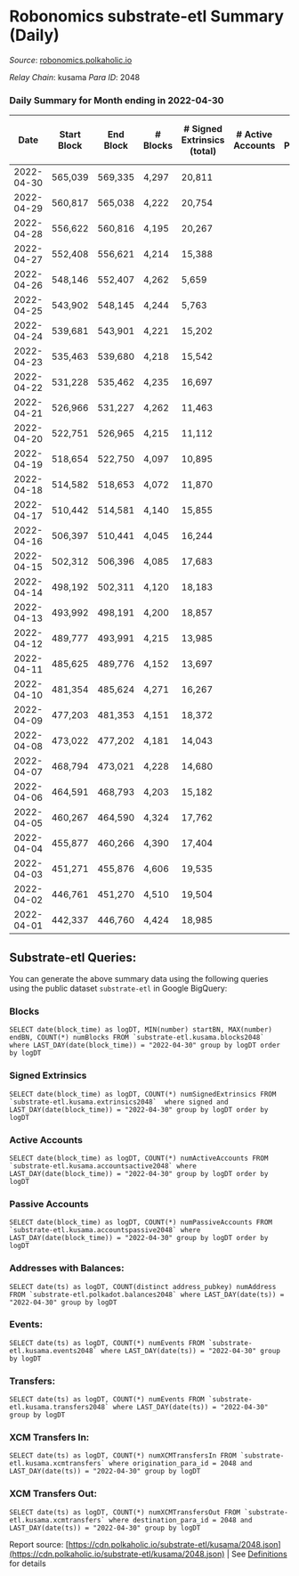 # Robonomics substrate-etl Summary (Daily)

_Source_: [robonomics.polkaholic.io](https://robonomics.polkaholic.io)

*Relay Chain*: kusama
*Para ID*: 2048



### Daily Summary for Month ending in 2022-04-30


| Date | Start Block | End Block | # Blocks | # Signed Extrinsics (total) | # Active Accounts | # Passive | # New | # Addresses with Balances | # Events | # Transfers | # XCM Transfers In | # XCM Transfers Out | Issues | 
| ---- | ----------- | --------- | -------- | --------------------------- | ----------------- | --------- | ----- | ------------------------- | -------- | ----------- | ------------------ | ------------------- | ------ |
| 2022-04-30 | 565,039 | 569,335 | 4,297 | 20,811 |  |  |  | 2,544 | 84,726 | 6 ($491.68) |   |   |  |
| 2022-04-29 | 560,817 | 565,038 | 4,222 | 20,754 |  |  |  | 2,544 | 84,261 | 4 ($563.92) |   |   |  |
| 2022-04-28 | 556,622 | 560,816 | 4,195 | 20,267 |  |  |  | 2,543 | 82,604 |   |   |   |  |
| 2022-04-27 | 552,408 | 556,621 | 4,214 | 15,388 |  |  |  | 2,543 | 67,901 | 1 ($9.37) |   |   |  |
| 2022-04-26 | 548,146 | 552,407 | 4,262 | 5,659 |  |  |  | 2,542 | 38,753 | 2 ($101.87) |   |   |  |
| 2022-04-25 | 543,902 | 548,145 | 4,244 | 5,763 |  |  |  | 2,539 | 38,916 | 1 ($2,493.17) |   |   |  |
| 2022-04-24 | 539,681 | 543,901 | 4,221 | 15,202 |  |  |  | 2,539 | 66,070 |   |   |   |  |
| 2022-04-23 | 535,463 | 539,680 | 4,218 | 15,542 |  |  |  | 2,539 | 67,285 | 6 ($30,376.52) |   |   |  |
| 2022-04-22 | 531,228 | 535,462 | 4,235 | 16,697 |  |  |  | 2,539 | 70,505 | 3 ($13,552.07) |   |   |  |
| 2022-04-21 | 526,966 | 531,227 | 4,262 | 11,463 |  |  |  | 2,538 | 55,239 | 4 ($3,251.22) |   |   |  |
| 2022-04-20 | 522,751 | 526,965 | 4,215 | 11,112 |  |  |  | 2,538 | 54,061 | 2 ($18.90) |   |   |  |
| 2022-04-19 | 518,654 | 522,750 | 4,097 | 10,895 |  |  |  | 2,537 | 52,809 | 4 ($3,008.49) |   |   |  |
| 2022-04-18 | 514,582 | 518,653 | 4,072 | 11,870 |  |  |  | 2,537 | 54,939 | 1 ($1,788.65) |   |   |  |
| 2022-04-17 | 510,442 | 514,581 | 4,140 | 15,855 |  |  |  | 2,537 | 68,028 |   |   |   |  |
| 2022-04-16 | 506,397 | 510,441 | 4,045 | 16,244 |  |  |  | 2,537 | 69,021 | 19 ($35,946.09) |   |   |  |
| 2022-04-15 | 502,312 | 506,396 | 4,085 | 17,683 |  |  |  | 2,539 | 73,859 | 11 ($1,639.06) |   |   |  |
| 2022-04-14 | 498,192 | 502,311 | 4,120 | 18,183 |  |  |  | 2,539 | 75,973 | 8 ($1,295.24) |   |   |  |
| 2022-04-13 | 493,992 | 498,191 | 4,200 | 18,857 |  |  |  | 2,538 | 78,450 | 4 ($3,881.67) |   |   |  |
| 2022-04-12 | 489,777 | 493,991 | 4,215 | 13,985 |  |  |  | 2,536 | 63,803 | 13 ($557.68) |   |   |  |
| 2022-04-11 | 485,625 | 489,776 | 4,152 | 13,697 |  |  |  | 2,538 | 62,546 | 1 ($5,540.45) |   |   |  |
| 2022-04-10 | 481,354 | 485,624 | 4,271 | 16,267 |  |  |  | 2,536 | 70,953 | 14 ($108,093.99) |   |   |  |
| 2022-04-09 | 477,203 | 481,353 | 4,151 | 18,372 |  |  |  | 2,532 | 76,683 | 2 ($1,174.43) |   |   |  |
| 2022-04-08 | 473,022 | 477,202 | 4,181 | 14,043 |  |  |  | 2,532 | 63,773 | 8 ($30,319.93) |   |   |  |
| 2022-04-07 | 468,794 | 473,021 | 4,228 | 14,680 |  |  |  | 2,532 | 65,931 | 2 ($276.95) |   |   |  |
| 2022-04-06 | 464,591 | 468,793 | 4,203 | 15,182 |  |  |  | 2,532 | 67,311 |   |   |   |  |
| 2022-04-05 | 460,267 | 464,590 | 4,324 | 17,762 |  |  |  | 2,532 | 76,626 | 4 ($691.20) |   |   |  |
| 2022-04-04 | 455,877 | 460,266 | 4,390 | 17,404 |  |  |  | 2,532 | 75,042 | 11 ($89,582.03) |   |   |  |
| 2022-04-03 | 451,271 | 455,876 | 4,606 | 19,535 |  |  |  | 2,532 | 82,435 | 2 ($2,226.00) |   |   |  |
| 2022-04-02 | 446,761 | 451,270 | 4,510 | 19,504 |  |  |  | 2,531 | 81,918 | 10 ($455,094.28) |   |   |  |
| 2022-04-01 | 442,337 | 446,760 | 4,424 | 18,985 |  |  |  | 2,530 | 79,934 | 11 ($93,775.63) |   |   |  |

## Substrate-etl Queries:
You can generate the above summary data using the following queries using the public dataset `substrate-etl` in Google BigQuery:


### Blocks
```
SELECT date(block_time) as logDT, MIN(number) startBN, MAX(number) endBN, COUNT(*) numBlocks FROM `substrate-etl.kusama.blocks2048`  where LAST_DAY(date(block_time)) = "2022-04-30" group by logDT order by logDT
```


### Signed Extrinsics
```
SELECT date(block_time) as logDT, COUNT(*) numSignedExtrinsics FROM `substrate-etl.kusama.extrinsics2048`  where signed and LAST_DAY(date(block_time)) = "2022-04-30" group by logDT order by logDT
```


### Active Accounts
```
SELECT date(block_time) as logDT, COUNT(*) numActiveAccounts FROM `substrate-etl.kusama.accountsactive2048` where LAST_DAY(date(block_time)) = "2022-04-30" group by logDT order by logDT
```


### Passive Accounts
```
SELECT date(block_time) as logDT, COUNT(*) numPassiveAccounts FROM `substrate-etl.kusama.accountspassive2048` where LAST_DAY(date(block_time)) = "2022-04-30" group by logDT order by logDT
```


### Addresses with Balances:
```
SELECT date(ts) as logDT, COUNT(distinct address_pubkey) numAddress FROM `substrate-etl.polkadot.balances2048` where LAST_DAY(date(ts)) = "2022-04-30" group by logDT
```


### Events:
```
SELECT date(ts) as logDT, COUNT(*) numEvents FROM `substrate-etl.kusama.events2048` where LAST_DAY(date(ts)) = "2022-04-30" group by logDT
```


### Transfers:
```
SELECT date(ts) as logDT, COUNT(*) numEvents FROM `substrate-etl.kusama.transfers2048` where LAST_DAY(date(ts)) = "2022-04-30" group by logDT
```


### XCM Transfers In:
```
SELECT date(ts) as logDT, COUNT(*) numXCMTransfersIn FROM `substrate-etl.kusama.xcmtransfers` where origination_para_id = 2048 and LAST_DAY(date(ts)) = "2022-04-30" group by logDT
```


### XCM Transfers Out:
```
SELECT date(ts) as logDT, COUNT(*) numXCMTransfersOut FROM `substrate-etl.kusama.xcmtransfers` where destination_para_id = 2048 and LAST_DAY(date(ts)) = "2022-04-30" group by logDT
```



Report source: [https://cdn.polkaholic.io/substrate-etl/kusama/2048.json](https://cdn.polkaholic.io/substrate-etl/kusama/2048.json) | See [Definitions](/DEFINITIONS.md) for details
